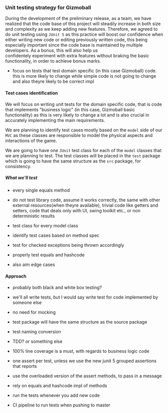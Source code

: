 ### Unit testing strategy for Gizmoball

During the development of the preliminary release, as a team, we have realized that
the code base of this project will steadily increase in both size and complexity 
as we keep adding new features. Therefore, we agreed to do unit testing using 
`JUnit 5` as this practice will boost our confidence when either writing new code
or editing previously written code, this being especially important since the code base
is maintained by multiple developers. As a bonus, this will also help us  
confidentely experiment with extra features without braking the basic functionality,
in order to achieve bonus marks.

- focus on tests that test domain specific (in this case Gizmoball) code. 
this is more likely to change while simple code is not going
to change and also theyre likely to be correct impl

#### Test cases identification

We will focus on writing unit tests for the domain specific code, that is code that 
implements "business logic" (in this case, Gizmoball basic functionality) as this
 is very likely to change a lot and is also crucial in accurately implementing the 
 main requirements.
 
 We are planning to identify test cases mostly based on the `model` side of our `MVC` as these
 classes are responsible to model the physical aspects and interactions of the game.
 
 We are going to have one `JUnit` test class for each of the `model` classes that we are 
 planning to test. The test classes will be placed in the `test` package which is going 
 to have the same structure as the `src` package, for consistency.
 
 ##### What we'll test
 
 - every single equals method 

- do not test library code, assume it works correctly, the same with
other external resources(when theyre available), trivial code like getters and setters,
code that deals only with UI, swing toolkit etc., or non deterministic results

- test class for every model class

- identify test cases based on method spec

- test for checked exceptions being thrown accordingly

- properly test equals and hashcode

- also aim edge cases

#### Approach

- probably both black and white box testing?

- we'll all write tests, but I would say write test for 
code implemented by someone else

- no need for mocking 

- test package will have the same structure as the source package

- test naming conversion 

- TDD? or something else

- 100% line coverage is a must, with regards to business logic code

- one assert per test, unless we use the new junit 5 grouped assertions that reports

- use the overloaded version of the assert methods, to pass in a message 

- rely on equals and hashcode impl of methods

- run the tests whenever you add new code

- CI pipeline to run tests when pushing to master


